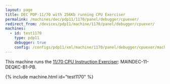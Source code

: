 ```yaml
---
layout: page
title: DEC PDP-11/70 with 256Kb running CPU Exerciser
permalink: /machines/dec/pdp11/1170/panel/debugger/cpuexer/
redirect_from: /devices/pdp11/machine/1170/panel/debugger/cpuexer/
machines:
  - id: test1170
    type: pdp11
    debugger: true
    config: /configs/pdp11/xml/machine/1170/panel/debugger/cpuexer/machine.xml
---
```


This machine runs the [11/70 CPU Instruction Exerciser](/software/dec/pdp11/tapes/diags/#md-11-1170-cpu-exerciser): MAINDEC-11-DEQKC-B1-PB.

{% include machine.html id="test1170" %}
